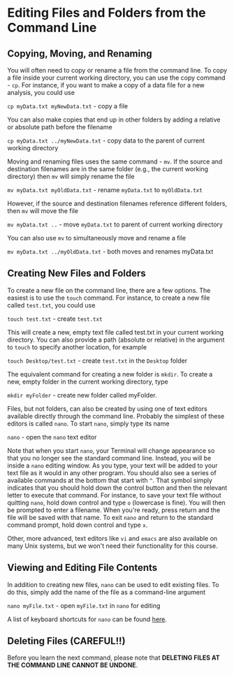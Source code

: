 # Editing Files and Folders from the Command Line

## Copying, Moving, and Renaming

You will often need to copy or rename a file from the command line. To copy a file inside your current working directory, you can use the copy command - `cp`. For instance, if you want to make a copy of a data file for a new analysis, you could use

`cp myData.txt myNewData.txt` - copy a file

You can also make copies that end up in other folders by adding a relative or absolute path before the filename

`cp myData.txt ../myNewData.txt` - copy data to the parent of current working directory

Moving and renaming files uses the same command - `mv`. If the source and destination filenames are in the same folder (e.g., the current working directory) then `mv` will simply rename the file

`mv myData.txt myOldData.txt` - rename `myData.txt` to `myOldData.txt`

However, if the source and destination filenames reference different folders, then `mv` will move the file

`mv myData.txt ..` - move `myData.txt` to parent of current working directory

You can also use `mv` to simultaneously move and rename a file

`mv myData.txt ../myOldData.txt` - both moves and renames myData.txt

## Creating New Files and Folders

To create a new file on the command line, there are a few options. The easiest is to use the `touch` command. For instance, to create a new file called `test.txt`, you could use

`touch test.txt` - create `test.txt`

This will create a new, empty text file called test.txt in your current working directory. You can also provide a path (absolute or relative) in the argument to `touch` to specify another location, for example

`touch Desktop/test.txt` - create `test.txt` in the `Desktop` folder

The equivalent command for creating a new folder is `mkdir`. To create a new, empty folder in the current working directory, type

`mkdir myFolder` - create new folder called myFolder.

Files, but not folders, can also be created by using one of text editors available directly through the command line. Probably the simplest of these editors is called `nano`. To start `nano`, simply type its name

`nano` - open the `nano` text editor

Note that when you start `nano`, your Terminal will change appearance so that you no longer see the standard command line. Instead, you will be inside a `nano` editing window. As you type, your text will be added to your text file as it would in any other program. You should also see a series of available commands at the bottom that start with `^`. That symbol simply indicates that you should hold down the control button and then the relevant letter to execute that command. For instance, to save your text file without quitting `nano`, hold down control and type `o` (lowercase is fine). You will then be prompted to enter a filename. When you're ready, press return and the file will be saved with that name. To exit `nano` and return to the standard command prompt, hold down control and type `x`.

Other, more advanced, text editors like `vi` and `emacs` are also available on many Unix systems, but we won't need their functionality for this course.

## Viewing and Editing File Contents

In addition to creating new files, `nano` can be used to edit existing files. To do this, simply add the name of the file as a command-line argument

`nano myFile.txt` - open `myFile.txt` in `nano` for editing

A list of keyboard shortcuts for `nano` can be found [here](https://www.nano-editor.org/dist/latest/cheatsheet.html).

## Deleting Files (CAREFUL!!)

Before you learn the next command, please note that __DELETING FILES AT THE COMMAND LINE CANNOT BE UNDONE__.
